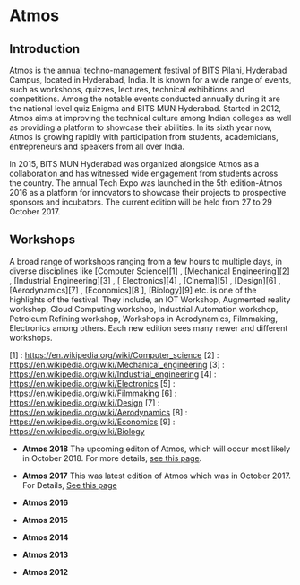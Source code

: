 <!-- TITLE: Atmos -->
<!-- SUBTITLE: Introduction to Atmos -->
# Atmos
## Introduction
Atmos is the annual techno-management festival of BITS Pilani, Hyderabad Campus, located in Hyderabad, India. It is known for a wide range of events, such as workshops, quizzes, lectures, technical exhibitions and competitions. Among the notable events conducted annually during it are the national level quiz Enigma and BITS MUN Hyderabad. Started in 2012, Atmos aims at improving the technical culture among Indian colleges as well as providing a platform to showcase their abilities. In its sixth year now, Atmos is growing rapidly with participation from students, academicians, entrepreneurs and speakers from all over India.

In 2015, BITS MUN Hyderabad was organized alongside Atmos as a collaboration and has witnessed wide engagement from students across the country. The annual Tech Expo was launched in the 5th edition-Atmos 2016 as a platform for innovators to showcase their projects to prospective sponsors and incubators. The current edition will be held from 27 to 29 October 2017.

## Workshops 
A broad range of workshops ranging from a few hours to multiple days, in diverse disciplines like  [Computer Science][1] , [Mechanical Engineering][2] , [Industrial Engineering][3] , [ Electronics][4] , [Cinema][5] , [Design][6] , [Aerodynamics][7] , [Economics][8 ], [Biology][9] etc. is one of the highlights of the festival. They include, an IOT Workshop, Augmented reality workshop, Cloud Computing workshop, Industrial Automation workshop, Petroleum Refining workshop, Workshops in Aerodynamics, Filmmaking, Electronics among others. Each new edition sees many newer and different workshops.

[1] : https://en.wikipedia.org/wiki/Computer_science
[2] : https://en.wikipedia.org/wiki/Mechanical_engineering
[3] : https://en.wikipedia.org/wiki/Industrial_engineering
[4] : https://en.wikipedia.org/wiki/Electronics
[5] : https://en.wikipedia.org/wiki/Filmmaking
[6] : https://en.wikipedia.org/wiki/Design
[7] : https://en.wikipedia.org/wiki/Aerodynamics
[8] : https://en.wikipedia.org/wiki/Economics
[9] : https://en.wikipedia.org/wiki/Biology


- **Atmos 2018**
The upcoming editon of Atmos, which will occur most likely in October 2018. For more details, [see this page](/fests/atmos/2018).

 - **Atmos 2017**
This was latest edition of Atmos which was in October 2017. For Details, [See this page](/fests/atmos/2017)

 - **Atmos 2016**

 - **Atmos 2015**

 - **Atmos 2014**

 - **Atmos 2013**

 - **Atmos 2012**
